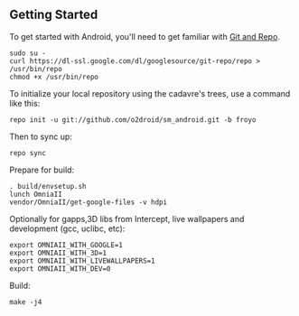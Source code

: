 Getting Started
---------------

To get started with Android, you'll need to get
familiar with [Git and Repo](http://source.android.com/download/using-repo).

    sudo su -
    curl https://dl-ssl.google.com/dl/googlesource/git-repo/repo > /usr/bin/repo
    chmod +x /usr/bin/repo

To initialize your local repository using the cadavre's trees, use a command like this:

    repo init -u git://github.com/o2droid/sm_android.git -b froyo

Then to sync up:

    repo sync

Prepare for build:

    . build/envsetup.sh
    lunch OmniaII
    vendor/OmniaII/get-google-files -v hdpi

Optionally for gapps,3D libs from Intercept, live wallpapers and development (gcc, uclibc, etc):

	export OMNIAII_WITH_GOOGLE=1
	export OMNIAII_WITH_3D=1
	export OMNIAII_WITH_LIVEWALLPAPERS=1
	export OMNIAII_WITH_DEV=0

Build:

    make -j4

